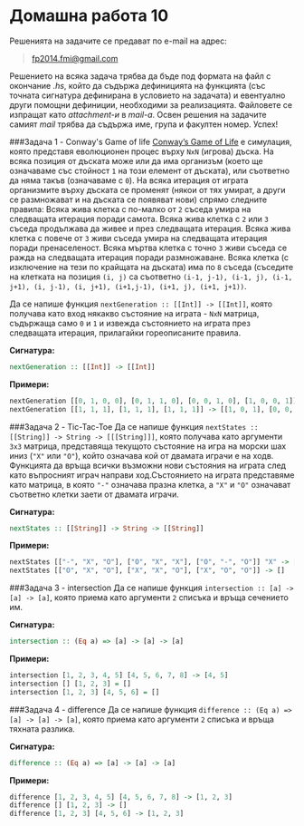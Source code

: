 Домашна работа 10
=========

Решенията на задачите се предават по e-mail на адрес:

>fp2014.fmi@gmail.com

Решението на всяка задача трябва да бъде под формата на файл с окончание *.hs*, който да съдържа дефиницията на функцията (със точната сигнатура дефинирана в условието на задачата) и евентуално други помощни дефиниции, необходими за реализацията. Файловете се изпращат като *attachment-и* в *mail-a*. Освен решения на задачите самият *mail* трябва да съдържа име, група и факултен номер. Успех!

###Задача 1 - Conway's Game of life
[Conway’s Game of Life](http://en.wikipedia.org/wiki/Conway's_Game_of_Life) е симулация, която представя еволюционен процес върху `NxN` (игрова) дъска. На всяка позиция от дъската може или да има организъм (което ще означаваме със стойност `1` на този елемент от дъската), или съответно да няма такъв (означаваме с `0`). На всяка итерация от играта организмите върху дъската се променят (някои от тях умират, а други се размножават и на дъската се появяват нови) спрямо следните правила:
Всяка жива клетка с по-малко от `2` съседа умира на следващата итерация поради самота.
Всяка жива клетка с `2` или `3` съседа продължава да живее и през следващата итерация.
Всяка жива клетка с повече от `3` живи съседа умира на следващата итерация поради пренаселеност.
Всяка мъртва клетка с точно `3` живи съседа се ражда на следващата итерация поради размножаване.
Всяка клетка (с изключение на тези по крайщата на дъската) има по `8` съседа (съседите на клетката на позиция `(i, j)` са съответно `(i-1, j-1), (i-1, j), (i-1, j+1), (i, j-1), (i, j+1), (i+1,j-1), (i+1, j), (i+1, j+1))`.

Да се напише функция `nextGeneration :: [[Int]] -> [[Int]]`, която получава като вход някакво състояние на играта - `NxN` матрица, съдържаща само `0` и `1` и извежда състоянието на играта през следващата итерация, прилагайки гореописаните правила.


**Сигнатура:**

```haskell
nextGeneration :: [[Int]] -> [[Int]]
```

**Примери:**

```haskell
nextGeneration [[0, 1, 0, 0], [0, 1, 1, 0], [0, 0, 1, 0], [1, 0, 0, 1]] -> [[0, 1, 1, 0], [0, 1, 1, 0], [0, 0, 1, 1], [0, 0, 0, 0]]
nextGeneration [[1, 1, 1], [1, 1, 1], [1, 1, 1]] -> [[1, 0, 1], [0, 0, 0], [1, 0, 1]]
```

###Задача 2 - Tic-Tac-Toe
Да се напише функция `nextStates :: [[String]] -> String -> [[[String]]]`, която получава като аргументи `3х3` матрица, представяща текущото състояние на игра на морски шах иниз (`"X"` или `"O"`), който означава кой от двамата играчи е на ходв. Функцията да връща всички възможни нови състояния на играта след като въпросният играч направи ход.Състоянието на играта представяме като матрица, в която `"-"` означава празна клетка, а `"X"` и `"O"` означават съответно клетки заети от двамата играчи.

**Сигнатура:**

```haskell
nextStates :: [[String]] -> String -> [[String]]
```

**Примери:**

```haskell
nextStates [["-", "X", "O"], ["O", "X", "X"], ["O", "-", "O"]] "X" -> [[["X", "X", "O"], ["O", "X", "X"], ["O", "-", "O"]], [["-", "X", "O"], ["O", "X", "X"], ["O", "X", "O"]]]
nextStates [["O", "X", "O"], ["X", "X", "O"], ["X", "O", "O"]] -> []
```

###Задача 3 - intersection
Да се напише функция `intersection :: [a] -> [a] -> [a]`, която приема като аргументи `2` списъка и връща сечението им.


**Сигнатура:**

```haskell
intersection :: (Eq a) => [a] -> [a] -> [a]
```

**Примери:**

```haskell
intersection [1, 2, 3, 4, 5] [4, 5, 6, 7, 8] -> [4, 5]
intersection [] [1, 2, 3] = []
intersection [1, 2, 3] [4, 5, 6] = []
```

###Задача 4 - difference
Да се напише функция `difference :: (Eq a) => [a] -> [a] -> [a]`, която приема като аргументи `2` списъка и връща тяхната разлика.

**Сигнатура:**

```haskell
difference :: (Eq a) => [a] -> [a] -> [a]
```

**Примери:**

```haskell
difference [1, 2, 3, 4, 5] [4, 5, 6, 7, 8] -> [1, 2, 3]
difference [] [1, 2, 3] -> []
difference [1, 2, 3] [4, 5, 6] -> [1, 2, 3]
```
